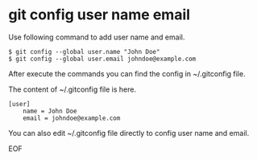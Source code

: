 # git config user name email
Use following command to add user name and email.
```
$ git config --global user.name "John Doe"
$ git config --global user.email johndoe@example.com
```
After execute the commands you can find the config in ~/.gitconfig file.

The content of ~/.gitconfig file is here.
```
[user]
    name = John Doe
    email = johndoe@example.com
```

You can also edit ~/.gitconfig file directly to config user name and email.

EOF